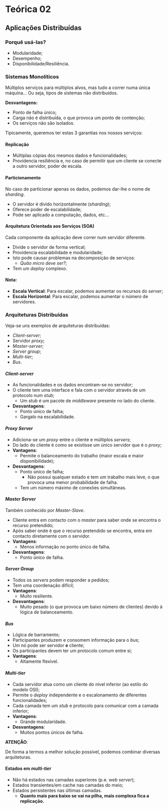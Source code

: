 # Teórica 02

## Aplicações Distribuídas

### Porquê usá-las?

- Modularidade;
- Desempenho;
- Disponibilidade/Resiliência.

### Sistemas Monolíticos

Múltiplos serviços para múltiplos alvos, mas tudo a correr numa única máquina... Ou seja, tipos de sistemas não distribuídos.

**Desvantagens:**

- Ponto de falha único;
- Carga não é distribuída, o que provoca um ponto de contenção;
- Os serviços não são isolados.

Tipicamente, queremos ter estas 3 garantias nos nossos serviços:

#### Replicação

- Múltiplas cópias dos mesmos dados e funcionalidades;
- Providencia resiliência e, no caso de permitir que um cliente se conecte a outro servidor, poder de escala.

#### Particionamento

No caso de particionar apenas os dados, podemos dar-lhe o nome de *sharding*.

- O servidor é divido horizontalmente (*sharding*);
- Oferece poder de escalabilidade;
- Pode ser aplicado a computação, dados, etc...

#### Arquitetura Orientada aos Serviços (SOA)

Cada componente da aplicação deve correr num servidor diferente.

- Divide o servidor de forma vertical;
- Providencia escalabilidade e modularidade;
- Isto pode causar problemas na decomposição de serviços:
  - *Quão micro deve ser?*;
- Tem um *deploy* complexo.

#### Nota:

- **Escala Vertical**: Para escalar, podemos aumentar os recursos do *server*;
- **Escala Horizontal**: Para escalar, podemos aumentar o número de servidores.

### Arquiteturas Distribuídas

Veja-se uns exemplos de arquiteturas distribuídas:

- *Client-server*;
- Servidor *proxy*;
- *Master-server*;
- *Server group*;
- *Multi-tier*;
- *Bus*.

#### *Client-server*

- As funcionalidades e os dados encontram-se no servidor;
- O cliente tem uma interface e fala com o servidor através de um protocolo num *stub*;
  - Um *stub* é um pacote de *middleware* presente no lado do cliente.
- **Desvantagens**:
  - Ponto único de falha;
  - Gargalo na escalabilidade.

#### *Proxy Server*

- Adiciona-se um *proxy* entre o cliente e múltiplos *servers*;
- Do lado do cliente é como se existisse um único servidor que é o *proxy*;
- **Vantagens**:
  - Permite o balanceamento do trabalho (maior escala e maior disponibilidade);
- **Desvantagens**:
  - Ponto único de falha;
    - Não possui qualquer estado e tem um trabalho mais leve, o que provoca uma menor probabilidade de falha.
  - Tem um número máximo de conexões simultâneas.

#### *Master Server*

Também conhecido por *Master-Slave*.

- Cliente entra em contacto com o *master* para saber onde se encontra o recurso pretendido;
- Após saber onde é que o recurso pretendido se encontra, entra em contacto diretamente com o servidor.
- **Vantagens**:
  - Menos informação no ponto único de falha.
- **Desvantagens**:
  - Ponto único de falha.

#### *Server Group*

- Todos os *servers* podem responder a pedidos;
- Tem uma coordenação difícil;
- **Vantagens**:
  - Muito resiliente.
- **Desvantagens**:
  - Muito pesado (o que provoca um baixo número de clientes) devido à lógica de balanceamento.

#### *Bus*

- Lógica de barramento;
- Participantes produzem e consomem informação para o *bus*;
- Um nó pode ser servidor **e** cliente;
- Os participantes devem ter um protocolo comum entre si;
- **Vantagens**:
  - Altamente flexível.

#### *Multi-tier*

- Cada servidor atua como um cliente do nível inferior (ao estilo do modelo OSI);
- Permite o *deploy* independente e o escalonamento de diferentes funcionalidades;
- Cada camada tem um *stub* e protocolo para comunicar com a camada inferior;
- **Vantagens**:
  - Grande modularidade.
- **Desvantagens**:
  - Muitos pontos únicos de falha.

**ATENÇÃO**:

De forma a termos a melhor solução possível, podemos combinar diversas arquiteturas.

#### Estados em *multi-tier*

- Não há estados nas camadas superiores (p.e. *web server*);
- Estados transientes/em cache nas camadas do meio;
- Estados persistentes nas últimas camadas.
  - **Quanto mais para baixo se vai na pilha, mais complexa fica a replicação.**